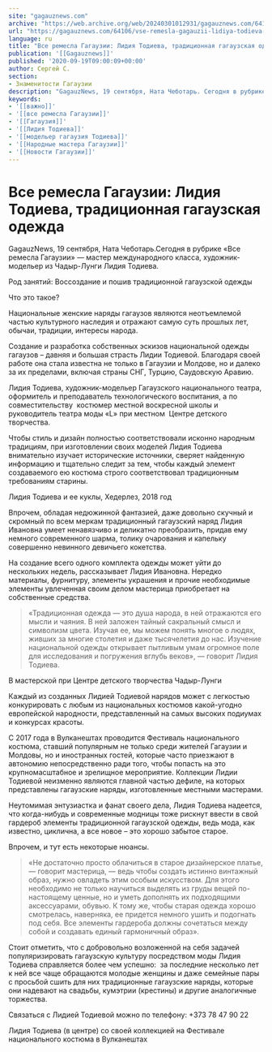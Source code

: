 ```yaml
---
site: "gagauznews.com"
archive: "https://web.archive.org/web/20240301012931/gagauznews.com/64106/vse-remesla-gagauzii-lidiya-todieva-traditsionnaya-gagauzskaya-odezhda.html"
url: "https://gagauznews.com/64106/vse-remesla-gagauzii-lidiya-todieva-traditsionnaya-gagauzskaya-odezhda.html"
language: ru
title: "Все ремесла Гагаузии: Лидия Тодиева, традиционная гагаузская одежда"
publication: '[[Gagauznews]]'
published: '2020-09-19T09:00:09+00:00'
author: Сергей С.
section:
- Знаменитости Гагаузии
description: "GagauzNews, 19 сентября, Ната Чеботарь. Сегодня в рубрике «Все ремесла Гагаузии» — мастер международного класса, художник-модельер из Чадыр-Лунги Лидия Тодиева. Род занятий: Воссоздание и пошив традиционной гагаузской одежды Что это такое? Национальные женские наряды гагаузов являются неотъемлемой частью культурного наследия и отражают самую суть прошлых лет, обычаи, традиции, интересы народа. Создание и разработка собственных эскизов национальной одежды гагаузов – давняя и большая страсть Лидии Тодиевой. Благодаря своей работе она стала известна не только в Гагаузии и Молдове, но и далеко за их пределами, включая страны СНГ, Турцию, Саудовскую Аравию. Лидия Тодиева, художник-модельер Гагаузского национального театра, оформитель и преподаватель технологического воспитания, […]"
keywords:
- '[[важно]]'
- '[[все ремесла Гагаузии]]'
- '[[Гагаузия]]'
- '[[Лидия Тодиева]]'
- '[[модельер гагаузия Тодиева]]'
- '[[Народные мастера Гагаузии]]'
- '[[Новости Гагаузии]]'
---
```


# Все ремесла Гагаузии: Лидия Тодиева, традиционная гагаузская одежда

GagauzNews, 19 сентября, Ната Чеботарь.Сегодня в рубрике «Все ремесла Гагаузии» — мастер международного класса, художник-модельер из Чадыр-Лунги Лидия Тодиева.

Род занятий: Воссоздание и пошив традиционной гагаузской одежды

Что это такое?

Национальные женские наряды гагаузов являются неотъемлемой частью культурного наследия и отражают самую суть прошлых лет, обычаи, традиции, интересы народа.

Создание и разработка собственных эскизов национальной одежды гагаузов – давняя и большая страсть Лидии Тодиевой. Благодаря своей работе она стала известна не только в Гагаузии и Молдове, но и далеко за их пределами, включая страны СНГ, Турцию, Саудовскую Аравию.

Лидия Тодиева, художник-модельер Гагаузского национального театра, оформитель и преподаватель технологического воспитания, а по совместительству  костюмер местной воскресной школы и руководитель театра моды «L» при местном  Центре детского творчества.

Чтобы стиль и дизайн полностью соответствовали исконно народным традициям, при изготовлении своих моделей Лидия Тодиева  внимательно изучает исторические источники, сверяет найденную информацию и тщательно следит за тем, чтобы каждый элемент создаваемого ею костюма строго соответствовал традиционным требованиям старины.

Лидия Тодиева и ее куклы, Хедерлез, 2018 год

Впрочем, обладая недюжинной фантазией, даже довольно скучный и скромный по всем меркам традиционный гагаузский наряд Лидия Ивановна умеет ненавязчиво и деликатно преобразить, придав ему немного современного шарма, толику очарования и капельку совершенно невинного девичьего кокетства.

На создание всего одного комплекта одежды может уйти до нескольких недель, рассказывает Лидия Ивановна. Нередко материалы, фурнитуру, элементы украшения и прочие необходимые элементы увлеченная своим делом мастерица приобретает на собственные средства.

> «Традиционная одежда — это душа народа, в ней отражаются его мысли и чаяния. В ней заложен тайный сакральный смысл и символизм цвета. Изучая ее, мы можем понять многое о людях, живших за многие столетия и даже тысячелетия до нас. Изучение национальной одежды открывает пытливым умам огромное поле для исследования и погружения вглубь веков», — говорит Лидия Тодиева.

В мастерской при Центре детского творчества Чадыр-Лунги

Каждый из созданных Лидией Тодиевой нарядов может с легкостью конкурировать с любым из национальных костюмов какой-угодно европейской народности, представленный на самых высоких подиумах и конкурсах красоты.

С 2017 года в Вулканештах проводится Фестиваль национального костюма, ставший популярным не только среди жителей Гагаузии и Молдовы, но и иностранных гостей, которые часто приезжают в автономию непосредственно ради того, чтобы попасть на это крупномасштабное и зрелищное мероприятие. Коллекции Лидии Тодиевой неизменно являются главной частью дефиле, на которых представлены гагаузские наряды, изготовленные местными мастерами.

Неутомимая энтузиастка и фанат своего дела, Лидия Тодиева надеется, что когда-нибудь и современные модницы тоже рискнут ввести в свой гардероб элементы традиционной гагаузской одежды, ведь мода, как известно, циклична, а все новое – это хорошо забытое старое.

Впрочем, и тут есть некоторые нюансы.

> «Не достаточно просто облачиться в старое дизайнерское платье, — говорит мастерица, — ведь чтобы создать истинно винтажный образ, нужно овладеть этим особым искусством. Для этого необходимо не только научиться выделять из груды вещей по-настоящему ценные, но и уметь дополнять их подходящими аксессуарами, обувью. К тому же, чтобы старая одежда хорошо смотрелась, наверняка, ее придется немного ушить и подогнать под себя. Все элементы гардероба должны сочетаться между собой и создавать единый гармоничный образ».

Стоит отметить, что с добровольно возложенной на себя задачей популяризировать гагаузскую культуру посредством моды Лидия Тодиева справляется более чем успешно:  за последние несколько лет к ней все чаще обращаются молодые женщины и даже семейные пары с просьбой сшить для них традиционные гагаузские наряды, которые они надевают на свадьбы, кумэтрии (крестины) и другие аналогичные торжества.

Связаться с Лидией Тодиевой можно по телефону: +373 78 47 90 22

Лидия Тодиева (в центре) со своей коллекцией на Фестивале национального костюма в Вулканештах